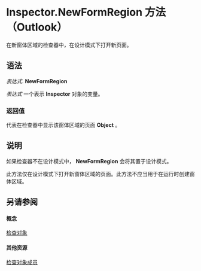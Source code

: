 
# Inspector.NewFormRegion 方法 （Outlook）

在新窗体区域的检查器中，在设计模式下打开新页面。


## 语法

 _表达式_. **NewFormRegion**

 _表达式_ 一个表示 **Inspector** 对象的变量。


### 返回值

代表在检查器中显示该窗体区域的页面 **Object** 。


## 说明

如果检查器不在设计模式中，  **NewFormRegion** 会将其置于设计模式。

此方法仅在设计模式下打开新窗体区域的页面。此方法不应当用于在运行时创建窗体区域。


## 另请参阅


#### 概念


[检查对象](d7384756-669c-0549-1032-c3b864187994.md)
#### 其他资源


[检查对象成员](acd3e13f-4727-7966-d2a5-a95e4528425c.md)